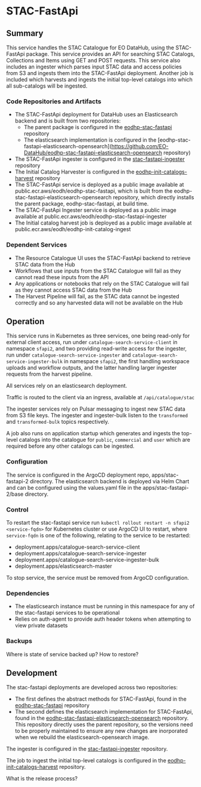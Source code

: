 # STAC-FastApi

## Summary

This service handles the STAC Catalogue for EO DataHub, using the STAC-FastApi package. This service provides an API for searching STAC Catalogs, Collections and Items using GET and POST requests. This service also includes an ingester which parses input STAC data and access policies from S3 and ingests them into the STAC-FastApi deployment. Another job is included which harvests and ingests the initial top-level catalogs into which all sub-catalogs will be ingested.

### Code Repositories and Artifacts

- The STAC-FastApi deployment for DataHub uses an Elasticsearch backend and is built from two repositories:
  - The parent package is configured in the [eodhp-stac-fastapi](https://github.com/EO-DataHub/eodhp-stac-fastapi) repository 
  - The elasticsearch implementation is configured in the [eodhp-stac-fastapi-elasticsearch-opensearch](https://github.com/EO-DataHub/eodhp-stac-fastapi-elasticsearch-opensearch repository)
- The STAC-FastApi ingester is configured in the [stac-fastapi-ingester](https://github.com/EO-DataHub/stac-fastapi-ingester) repository
- The Initial Catalog Harvester is configured in the [eodhp-init-catalogs-harvest](https://github.com/EO-DataHub/eodhp-init-catalogs-harvest) repository
- The STAC-FastApi service is deployed as a public image available at public.ecr.aws/eodh/eodhp-stac-fastapi, which is built from the eodhp-stac-fastapi-elasticsearch-opensearch repository, which directly installs the parent package, eodhp-stac-fastapi, at build time.
- The STAC-FastApi Ingester service is deployed as a public image available at public.ecr.aws/eodh/eodhp-stac-fastapi-ingester
- The Initial catalog harvest job is deployed as a public image available at public.ecr.aws/eodh/eodhp-init-catalog-ingest


### Dependent Services

- The Resource Catalogue UI uses the STAC-FastApi backend to retrieve STAC data from the Hub
- Workflows that use inputs from the STAC Catalogue will fail as they cannot read these inputs from the API
- Any applications or notebooks that rely on the STAC Catalogue will fail as they cannot access STAC data from the Hub
- The Harvest Pipeline will fail, as the STAC data cannot be ingested correctly and so any harvested data will not be available on the Hub

## Operation

This service runs in Kubernetes as three services, one being read-only for external client access, run under `catalogue-search-service-client` in namespace `sfapi2`, and two providing read-write access for the ingester, run under `catalogue-search-service-ingester` and `catalogue-search-service-ingester-bulk` in namespace `sfapi2`, the first handling workspace uploads and workflow outputs, and the latter handling larger ingester requests from the harvest pipeline.

All services rely on an elasticsearch deployment.

Traffic is routed to the client via an ingress, available at `/api/catalogue/stac`

The ingester services rely on Pulsar messaging to ingest new STAC data from S3 file keys. The ingester and ingester-bulk listen to the `transformed` and `transformed-bulk` topics respectively.

A job also runs on application startup which generates and ingests the top-level catalogs into the catalogue for `public`, `commercial` and `user` which are required before any other catalogs can be ingested.

### Configuration

The service is configured in the ArgoCD deployment repo, apps/stac-fastapi-2 directory. The elasticsearch backend is deployed via Helm Chart and can be configured using the values.yaml file in the apps/stac-fastapi-2/base directory.

### Control

To restart the stac-fastapi service run `kubectl rollout restart -n sfapi2 <service-fqdn>` for Kubernetes cluster or use ArgoCD UI to restart, where `service-fqdn` is one of the following, relating to the service to be restarted:

- deployment.apps/catalogue-search-service-client
- deployment.apps/catalogue-search-service-ingester
- deployment.apps/catalogue-search-service-ingester-bulk
- deployment.apps/elasticsearch-master

To stop service, the service must be removed from ArgoCD configuration.

### Dependencies

- The elasticsearch instance must be running in this namespace for any of the stac-fastapi services to be operational
- Relies on auth-agent to provide auth header tokens when attempting to view private datasets

### Backups

Where is state of service backed up? How to restore?

## Development

The stac-fastapi deployments are developed across two repositories:
- The first defines the abstract methods for STAC-FastApi, found in the [eodhp-stac-fastapi](https://github.com/EO-DataHub/eodhp-stac-fastapi) repository
- The second defines the elasticsearch implementation for STAC-FastApi, found in the [eodhp-stac-fastapi-elasticsearch-opensearch](https://github.com/EO-DataHub/eodhp-stac-fastapi-elasticsearch-opensearch) repository. This repository directly uses the parent repository, so the versions need to be properly maintained to ensure any new changes are inorporated when we rebuild the elasticsearch-opensearch image.

The ingester is configured in the [stac-fastapi-ingester](https://github.com/EO-DataHub/stac-fastapi-ingester) repository.

The job to ingest the initial top-level catalogs is configured in the [eodhp-init-catalogs-harvest](https://github.com/EO-DataHub/eodhp-init-catalogs-harvest) repository.

What is the release process?
